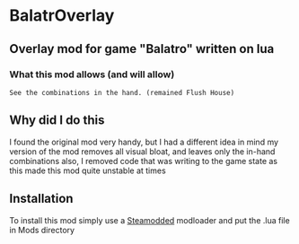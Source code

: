 # BalatrOverlay

## Overlay mod for game "Balatro" written on lua

### What this mod allows (and will allow)

    See the combinations in the hand. (remained Flush House)

## Why did I do this

I found the original mod very handy, but I had a different idea in mind
my version of the mod removes all visual bloat, and leaves only the in-hand combinations
also, I removed code that was writing to the game state as this made this mod quite unstable at times

## Installation

To install this mod simply use a [Steamodded](https://github.com/Steamopollys/Steamodded) modloader and put the .lua file in Mods directory
